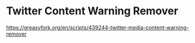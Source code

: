 # Twitter Content Warning Remover

<https://greasyfork.org/en/scripts/439244-twitter-media-content-warning-remover>
